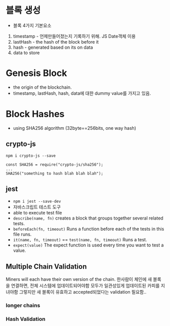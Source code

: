 # 블록 생성

- 블록
  4가지 기본요소

1. timestamp - 언제만들어졌는지 기록하기 위해. JS Date객체 이용
2. lastHash - the hash of the block before it
3. hash - generated based on its on data
4. data to store

# Genesis Block

- the origin of the blockchain.
- timestamp, lastHash, hash, data에 대한 dummy value를 가지고 있음.

# Block Hashes

- using SHA256 algorithm (32byte==256bits, one way hash)

## crypto-js

`npm i crypto-js --save`

```JS
const SHA256 = require("crypto-js/sha256");
...
SHA256("something to hash blah blah blah");
```

## jest

- `npm i jest --save-dev`
- 자바스크립트 테스트 도구
- able to execute test file
- `describe(name, fn)` creates a block that groups together several related tests.
- `beforeEach(fn, timeout)` Runs a function before each of the tests in this file runs.
- `it(name, fn, timeout)` == `test(name, fn, timeout)` Runs a test.
- `expect(value)` The expect function is used every time you want to test a value.

## Multiple Chain Validation

Miners will each have their own version of the chain.
한사람이 체인에 새 블록을 연결하면, 전체 시스템에 업데이트되어야함
모두가 일관성있게 업데이트된 카피를 지녀야함
그렇지만 새 블록이 유효하고 accepted되었다는 validation 필요함..

### longer chains

### Hash Validation
